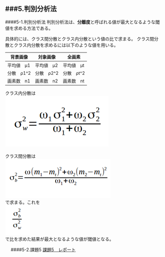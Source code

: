 ###5.判別分析法
---------------------------------------------------------------
####5-1.判別分析法
判別分析法は、**分離度**と呼ばれる値が最大となるような閾値を求める方法である。

具体的には、クラス間分散とクラス内分散という値の比で求まる。
クラス間分散とクラス内分散を求めるには以下のような値を用いる。

|  背景画像  |  対象画像  |   全画素   |
|------------|------------|------------|
| 平均値　μ1 | 平均値　μ2 | 平均値　μt |
| 分散　ρ1^2   | 分散　ρ2^2   | 分散　ρt^2   |
| 画素数　n1 | 画素数　n2 | 画素数　nt |


クラス内分散は  
	<img src="../Report/Report_Picture_05/classin.png" alt=""><br>  
クラス間分散は  
	<img src="../Report/Report_Picture_05/classout.png" alt="">  
で求まる。これを  
	<img src="../Report/Report_Picture_05/part.png" alt=""><br>
で比を求めた結果が最大となるような値が閾値となる。

　
####5-2.課題5
[課題5　レポート](/Report/report05.md)


